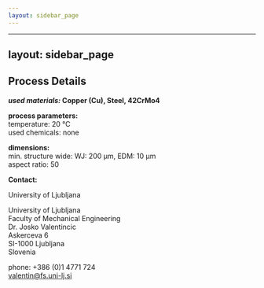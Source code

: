 ```yaml
---
layout: sidebar_page
---
```


---
layout: sidebar_page
---

## Process Details

__*used materials:* Copper (Cu), Steel, 42CrMo4__

__process parameters:__  	
temperature:	20 °C   
used chemicals:	none
	
__dimensions:__   	
min. structure wide:	WJ: 200 µm, EDM: 10 µm  
aspect ratio:	50
<!--break-->
__Contact:__

University of Ljubljana

University of Ljubljana  
Faculty of Mechanical Engineering  
Dr. Josko Valentincic  
Askerceva 6  
SI-1000 Ljubljana  
Slovenia  

phone: +386 (0)1 4771 724  
valentin@fs.uni-lj.si